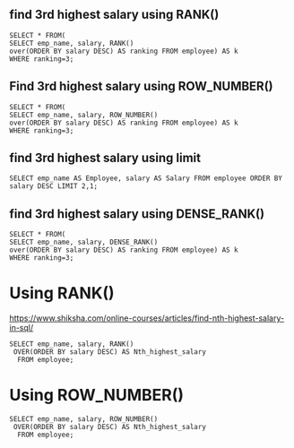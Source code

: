 
## find 3rd highest salary using RANK()
```
SELECT * FROM(
SELECT emp_name, salary, RANK() 
over(ORDER BY salary DESC) AS ranking FROM employee) AS k
WHERE ranking=3;
```

## Find 3rd highest salary using ROW_NUMBER()
```
SELECT * FROM(
SELECT emp_name, salary, ROW_NUMBER() 
over(ORDER BY salary DESC) AS ranking FROM employee) AS k
WHERE ranking=3;
```
## find 3rd highest salary using limit
```
SELECT emp_name AS Employee, salary AS Salary FROM employee ORDER BY salary DESC LIMIT 2,1;
```

## find 3rd highest salary using DENSE_RANK()
```
SELECT * FROM(
SELECT emp_name, salary, DENSE_RANK() 
over(ORDER BY salary DESC) AS ranking FROM employee) AS k
WHERE ranking=3;
```

# Using RANK()
https://www.shiksha.com/online-courses/articles/find-nth-highest-salary-in-sql/
```
SELECT emp_name, salary, RANK()
 OVER(ORDER BY salary DESC) AS Nth_highest_salary
  FROM employee;
```
# Using ROW_NUMBER()
```
SELECT emp_name, salary, ROW_NUMBER()
 OVER(ORDER BY salary DESC) AS Nth_highest_salary
  FROM employee;
```


